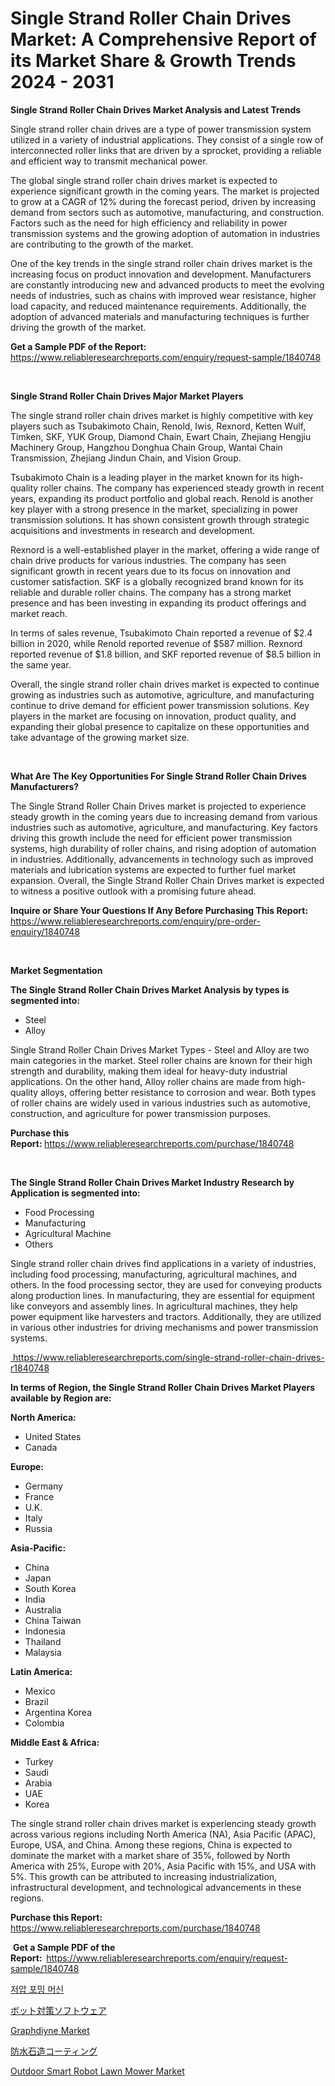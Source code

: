 <p><h1>Single Strand Roller Chain Drives Market: A Comprehensive Report of its Market Share & Growth Trends 2024 - 2031</h1></p><p><strong>Single Strand Roller Chain Drives Market Analysis and Latest Trends</strong></p>
<p><p>Single strand roller chain drives are a type of power transmission system utilized in a variety of industrial applications. They consist of a single row of interconnected roller links that are driven by a sprocket, providing a reliable and efficient way to transmit mechanical power.</p><p>The global single strand roller chain drives market is expected to experience significant growth in the coming years. The market is projected to grow at a CAGR of 12% during the forecast period, driven by increasing demand from sectors such as automotive, manufacturing, and construction. Factors such as the need for high efficiency and reliability in power transmission systems and the growing adoption of automation in industries are contributing to the growth of the market.</p><p>One of the key trends in the single strand roller chain drives market is the increasing focus on product innovation and development. Manufacturers are constantly introducing new and advanced products to meet the evolving needs of industries, such as chains with improved wear resistance, higher load capacity, and reduced maintenance requirements. Additionally, the adoption of advanced materials and manufacturing techniques is further driving the growth of the market.</p></p>
<p><strong>Get a Sample PDF of the Report:&nbsp;</strong> <a href="https://www.reliableresearchreports.com/enquiry/request-sample/1840748">https://www.reliableresearchreports.com/enquiry/request-sample/1840748</a></p>
<p>&nbsp;</p>
<p><strong>Single Strand Roller Chain Drives Major Market Players</strong></p>
<p><p>The single strand roller chain drives market is highly competitive with key players such as Tsubakimoto Chain, Renold, Iwis, Rexnord, Ketten Wulf, Timken, SKF, YUK Group, Diamond Chain, Ewart Chain, Zhejiang Hengjiu Machinery Group, Hangzhou Donghua Chain Group, Wantai Chain Transmission, Zhejiang Jindun Chain, and Vision Group.</p><p>Tsubakimoto Chain is a leading player in the market known for its high-quality roller chains. The company has experienced steady growth in recent years, expanding its product portfolio and global reach. Renold is another key player with a strong presence in the market, specializing in power transmission solutions. It has shown consistent growth through strategic acquisitions and investments in research and development.</p><p>Rexnord is a well-established player in the market, offering a wide range of chain drive products for various industries. The company has seen significant growth in recent years due to its focus on innovation and customer satisfaction. SKF is a globally recognized brand known for its reliable and durable roller chains. The company has a strong market presence and has been investing in expanding its product offerings and market reach.</p><p>In terms of sales revenue, Tsubakimoto Chain reported a revenue of $2.4 billion in 2020, while Renold reported revenue of $587 million. Rexnord reported revenue of $1.8 billion, and SKF reported revenue of $8.5 billion in the same year.</p><p>Overall, the single strand roller chain drives market is expected to continue growing as industries such as automotive, agriculture, and manufacturing continue to drive demand for efficient power transmission solutions. Key players in the market are focusing on innovation, product quality, and expanding their global presence to capitalize on these opportunities and take advantage of the growing market size.</p></p>
<p>&nbsp;</p>
<p><strong>What Are The Key Opportunities For Single Strand Roller Chain Drives Manufacturers?</strong></p>
<p><p>The Single Strand Roller Chain Drives market is projected to experience steady growth in the coming years due to increasing demand from various industries such as automotive, agriculture, and manufacturing. Key factors driving this growth include the need for efficient power transmission systems, high durability of roller chains, and rising adoption of automation in industries. Additionally, advancements in technology such as improved materials and lubrication systems are expected to further fuel market expansion. Overall, the Single Strand Roller Chain Drives market is expected to witness a positive outlook with a promising future ahead.</p></p>
<p><strong>Inquire or Share Your Questions If Any Before Purchasing This Report:</strong> <a href="https://www.reliableresearchreports.com/enquiry/pre-order-enquiry/1840748">https://www.reliableresearchreports.com/enquiry/pre-order-enquiry/1840748</a></p>
<p>&nbsp;</p>
<p><strong>Market Segmentation</strong></p>
<p><strong>The Single Strand Roller Chain Drives Market Analysis by types is segmented into:</strong></p>
<p><ul><li>Steel</li><li>Alloy</li></ul></p>
<p><p>Single Strand Roller Chain Drives Market Types - Steel and Alloy are two main categories in the market. Steel roller chains are known for their high strength and durability, making them ideal for heavy-duty industrial applications. On the other hand, Alloy roller chains are made from high-quality alloys, offering better resistance to corrosion and wear. Both types of roller chains are widely used in various industries such as automotive, construction, and agriculture for power transmission purposes.</p></p>
<p><strong>Purchase this Report:&nbsp;</strong><a href="https://www.reliableresearchreports.com/purchase/1840748">https://www.reliableresearchreports.com/purchase/1840748</a></p>
<p>&nbsp;</p>
<p><strong>The Single Strand Roller Chain Drives Market Industry Research by Application is segmented into:</strong></p>
<p><ul><li>Food Processing</li><li>Manufacturing</li><li>Agricultural Machine</li><li>Others</li></ul></p>
<p><p>Single strand roller chain drives find applications in a variety of industries, including food processing, manufacturing, agricultural machines, and others. In the food processing sector, they are used for conveying products along production lines. In manufacturing, they are essential for equipment like conveyors and assembly lines. In agricultural machines, they help power equipment like harvesters and tractors. Additionally, they are utilized in various other industries for driving mechanisms and power transmission systems.</p></p>
<p><a href="https://www.reliableresearchreports.com/single-strand-roller-chain-drives-r1840748">&nbsp;https://www.reliableresearchreports.com/single-strand-roller-chain-drives-r1840748</a></p>
<p><strong>In terms of Region, the Single Strand Roller Chain Drives Market Players available by Region are:</strong></p>
<p>
    <p> <strong> North America: </strong>
        <ul>
            <li>United States</li>
            <li>Canada</li>
        </ul>
        </p> 
    <p> <strong> Europe: </strong>
        <ul>
            <li>Germany</li>
            <li>France</li>
            <li>U.K.</li>
            <li>Italy</li>
            <li>Russia</li>
        </ul>
        </p> 
    <p> <strong> Asia-Pacific: </strong>
        <ul>
            <li>China</li>
            <li>Japan</li>
            <li>South Korea</li>
            <li>India</li>
            <li>Australia</li>
            <li>China Taiwan</li>
            <li>Indonesia</li>
            <li>Thailand</li>
            <li>Malaysia</li>
        </ul>
        </p> 
    <p> <strong> Latin America: </strong>
        <ul>
            <li>Mexico</li>
            <li>Brazil</li>
            <li>Argentina Korea</li>
            <li>Colombia</li>
        </ul>
        </p> 
    <p> <strong> Middle East & Africa: </strong>
        <ul>
            <li>Turkey</li>
            <li>Saudi</li>
            <li>Arabia</li>
            <li>UAE</li>
            <li>Korea</li>
        </ul>
    </p>
    </p>
<p><p>The single strand roller chain drives market is experiencing steady growth across various regions including North America (NA), Asia Pacific (APAC), Europe, USA, and China. Among these regions, China is expected to dominate the market with a market share of 35%, followed by North America with 25%, Europe with 20%, Asia Pacific with 15%, and USA with 5%. This growth can be attributed to increasing industrialization, infrastructural development, and technological advancements in these regions.</p></p>
<p><strong>Purchase this Report: </strong><a href="https://www.reliableresearchreports.com/purchase/1840748">https://www.reliableresearchreports.com/purchase/1840748</a></p>
<p>&nbsp;<strong>Get a Sample PDF of the Report:&nbsp;&nbsp;</strong><a href="https://www.reliableresearchreports.com/enquiry/request-sample/1840748">https://www.reliableresearchreports.com/enquiry/request-sample/1840748</a></p>
<p><strong></strong></p>
<p><p><a href="https://github.com/chupp85/Market-Research-Report-List-1/blob/main/874402239055.md">저압 포밍 머신</a></p><p><a href="https://github.com/CloydAbbott2023/Market-Research-Report-List-1/blob/main/887710542608.md">ボット対策ソフトウェア</a></p><p><a href="https://issuu.com/reportprime-2/docs/graphdiyne-market-size-2030.pptx">Graphdiyne Market</a></p><p><a href="https://github.com/AaronVargas43/Market-Research-Report-List-1/blob/main/218282242607.md">防水石造コーティング</a></p><p><a href="https://github.com/nathandecarvalho/Market-Research-Report-List-3/blob/main/outdoor-smart-robot-lawn-mower-market.md">Outdoor Smart Robot Lawn Mower Market</a></p></p>